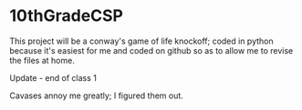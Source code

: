 # 10thGradeCSP

This project will be a conway's game of life knockoff; coded in python because it's easiest for me and coded on github so as to allow me to revise the files at home.


Update - end of class 1

Cavases annoy me greatly; I figured them out.

